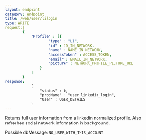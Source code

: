 ```yaml
---
layout: endpoint
category: endpoint
title: /web/user/lilogin
type: WRITE
request:|
        {
            "Profile" : [{
                    "type" : "LI",
                    "id" : ID_IN_NETWORK,
                    "name" : NAME_IN_NETWORK,
                    "accessToken" : ACCESS_TOKEN,
                    "email" : EMAIL_IN_NETWORK,
                    "picture" : NETWORK_PROFILE_PICTURE_URL
                }
            ]
        }
response:   |
            {
                "status" : 0,
                "procName" : "user_linkedin_login",
                "User" : USER_DETAILS
            }
---
```


Returns full user information from a linkedin normalized profile. Also refreshes social network information in background.


Possible dbMessage: `NO_USER_WITH_THIS_ACCOUNT`
